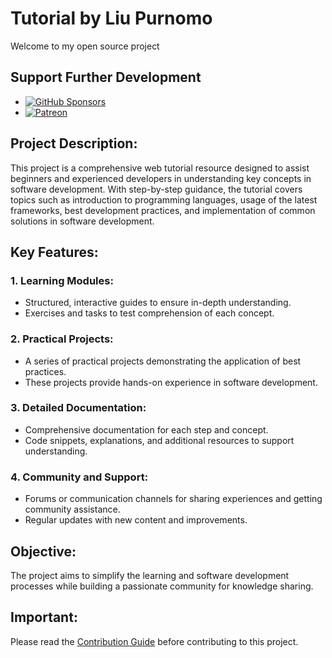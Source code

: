 # Tutorial by Liu Purnomo

Welcome to my open source project

## Support Further Development

-   [![GitHub Sponsors](https://img.shields.io/badge/-black?style=social&logo=githubsponsors&label=GitHub%20Sponsor%3A%20Liu%20Purnomo)](https://github.com/sponsors/liu-purnomo)
-   [![Patreon](https://img.shields.io/badge/-black?style=social&logo=patreon&label=Patreon%3A%20Liu%20Purnomo)](https://patreon.com/LiuPurnomo)

## **Project Description:**

This project is a comprehensive web tutorial resource designed to assist beginners and experienced developers in understanding key concepts in software development. With step-by-step guidance, the tutorial covers topics such as introduction to programming languages, usage of the latest frameworks, best development practices, and implementation of common solutions in software development.

## **Key Features:**

### 1. **Learning Modules:**

   - Structured, interactive guides to ensure in-depth understanding.
   - Exercises and tasks to test comprehension of each concept.

### 2. **Practical Projects:**

   - A series of practical projects demonstrating the application of best practices.
   - These projects provide hands-on experience in software development.

### 3. **Detailed Documentation:**

   - Comprehensive documentation for each step and concept.
   - Code snippets, explanations, and additional resources to support understanding.

### 4. **Community and Support:**

   - Forums or communication channels for sharing experiences and getting community assistance.
   - Regular updates with new content and improvements.

## Objective:

The project aims to simplify the learning and software development processes while building a passionate community for knowledge sharing.

## **Important:**

Please read the [Contribution Guide](CONTRIBUTE.md) before contributing to this project.